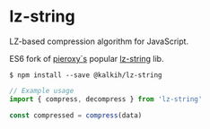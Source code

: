 # lz-string

LZ-based compression algorithm for JavaScript.

ES6 fork of [pieroxy´s](https://github.com/pieroxy) popular [lz-string](https://github.com/pieroxy/lz-string) lib.

```shell
$ npm install --save @kalkih/lz-string
```

```js
// Example usage
import { compress, decompress } from 'lz-string'

const compressed = compress(data)
```